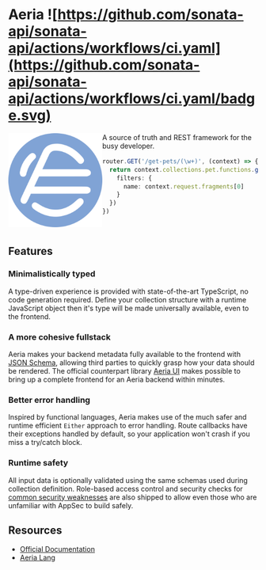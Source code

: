 # Aeria ![https://github.com/sonata-api/sonata-api/actions/workflows/ci.yaml](https://github.com/sonata-api/sonata-api/actions/workflows/ci.yaml/badge.svg)

<img
  align="left"
  src="/assets/aeria-logo.png"
  alt="Aeria Logo" 
  width="190px"
  height="190px"
/>


A source of truth and REST framework for the busy developer.

```typescript
router.GET('/get-pets/(\w+)', (context) => {
  return context.collections.pet.functions.getAll({
    filters: {
      name: context.request.fragments[0]
    }
  })
})
```

<br clear="left" />

## Features

### Minimalistically typed

A type-driven experience is provided with state-of-the-art TypeScript, no code generation required. Define your collection structure with a runtime JavaScript object then it's type will be made universally available, even to the frontend.

### A more cohesive fullstack

Aeria makes your backend metadata fully available to the frontend with [JSON Schema](https://json-schema.org/), allowing third parties to quickly grasp how your data should be rendered. The official counterpart library [Aeria UI]() makes possible to bring up a complete frontend for an Aeria backend within minutes.

### Better error handling

Inspired by functional languages, Aeria makes use of the much safer and runtime efficient `Either` approach to error handling. Route callbacks have their exceptions handled by default, so your application won't crash if you miss a try/catch block.

### Runtime safety

All input data is optionally validated using the same schemas used during collection definition. Role-based access control and security checks for [common security weaknesses](https://github.com/sonata-api/sonata-api/tree/master/packages/security) are also shipped to allow even those who are unfamiliar with AppSec to build safely.


## Resources

- [Official Documentation](https://aeria.land/aeria/)
- [Aeria Lang](https://aeria.land/)

